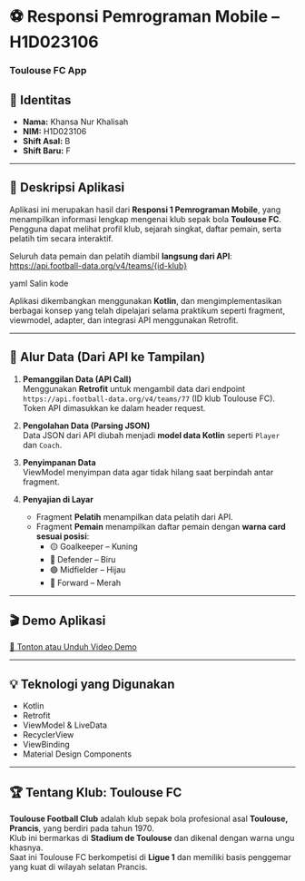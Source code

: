 # ⚽ Responsi Pemrograman Mobile – H1D023106  
### Toulouse FC App

## 👤 Identitas
- **Nama:** Khansa Nur Khalisah  
- **NIM:** H1D023106  
- **Shift Asal:** B
- **Shift Baru:** F

---

## 📱 Deskripsi Aplikasi
Aplikasi ini merupakan hasil dari **Responsi 1 Pemrograman Mobile**, yang menampilkan informasi lengkap mengenai klub sepak bola **Toulouse FC**.  
Pengguna dapat melihat profil klub, sejarah singkat, daftar pemain, serta pelatih tim secara interaktif.  

Seluruh data pemain dan pelatih diambil **langsung dari API**:
https://api.football-data.org/v4/teams/{id-klub}

yaml
Salin kode

Aplikasi dikembangkan menggunakan **Kotlin**, dan mengimplementasikan berbagai konsep yang telah dipelajari selama praktikum seperti fragment, viewmodel, adapter, dan integrasi API menggunakan Retrofit.

---

## 🧠 Alur Data (Dari API ke Tampilan)
1. **Pemanggilan Data (API Call)**  
   Menggunakan **Retrofit** untuk mengambil data dari endpoint `https://api.football-data.org/v4/teams/77` (ID klub Toulouse FC). Token API dimasukkan ke dalam header request.

2. **Pengolahan Data (Parsing JSON)**  
   Data JSON dari API diubah menjadi **model data Kotlin** seperti `Player` dan `Coach`.

3. **Penyimpanan Data**  
   ViewModel menyimpan data agar tidak hilang saat berpindah antar fragment.

4. **Penyajian di Layar**  
   - Fragment **Pelatih** menampilkan data pelatih dari API.  
   - Fragment **Pemain** menampilkan daftar pemain dengan **warna card sesuai posisi**:
     - 🟡 Goalkeeper – Kuning  
     - 🔵 Defender – Biru  
     - 🟢 Midfielder – Hijau  
     - 🔴 Forward – Merah  

---

## 🎬 Demo Aplikasi
[🎥 Tonton atau Unduh Video Demo](https://github.com/sasaaa1504/ResponsiPraktikumPemrogramanMobile_H1D023106_KhansaNurKhalisah/raw/main/demo.mp4)





---

## 💡 Teknologi yang Digunakan
- Kotlin  
- Retrofit  
- ViewModel & LiveData  
- RecyclerView  
- ViewBinding  
- Material Design Components  

---

## 🏆 Tentang Klub: Toulouse FC
**Toulouse Football Club** adalah klub sepak bola profesional asal **Toulouse, Prancis**, yang berdiri pada tahun 1970.  
Klub ini bermarkas di **Stadium de Toulouse** dan dikenal dengan warna ungu khasnya.  
Saat ini Toulouse FC berkompetisi di **Ligue 1** dan memiliki basis penggemar yang kuat di wilayah selatan Prancis.

